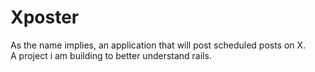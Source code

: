 # Xposter

As the name implies, an application that will post scheduled posts on X. <br>A project i am building to better understand rails.
